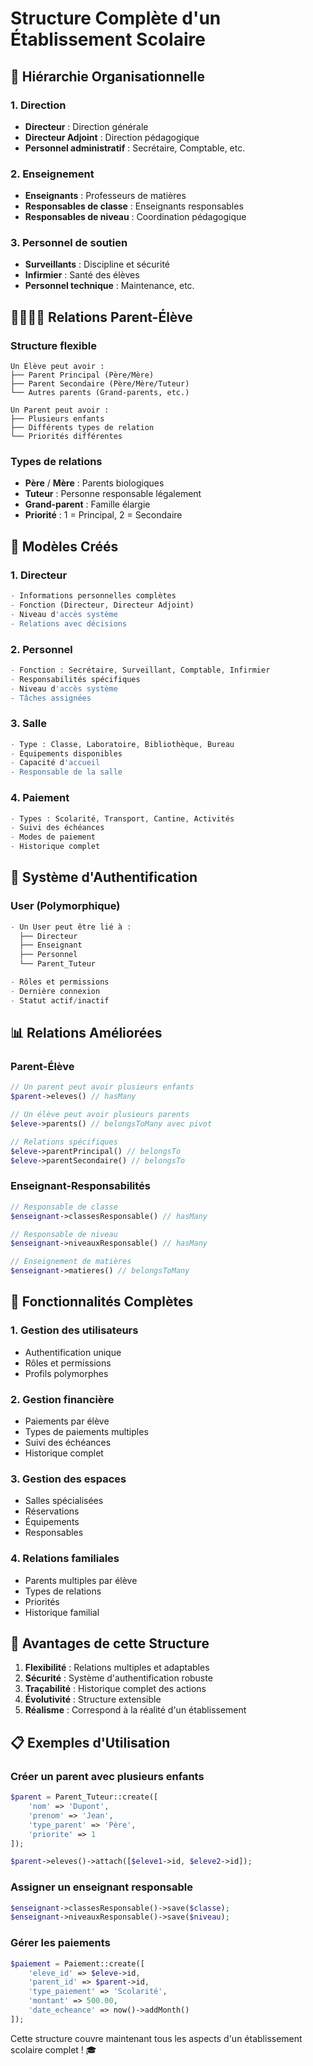 # Structure Complète d'un Établissement Scolaire

## 🏫 Hiérarchie Organisationnelle

### 1. **Direction**
- **Directeur** : Direction générale
- **Directeur Adjoint** : Direction pédagogique
- **Personnel administratif** : Secrétaire, Comptable, etc.

### 2. **Enseignement**
- **Enseignants** : Professeurs de matières
- **Responsables de classe** : Enseignants responsables
- **Responsables de niveau** : Coordination pédagogique

### 3. **Personnel de soutien**
- **Surveillants** : Discipline et sécurité
- **Infirmier** : Santé des élèves
- **Personnel technique** : Maintenance, etc.

## 👨‍👩‍👧‍👦 Relations Parent-Élève

### Structure flexible
```
Un Élève peut avoir :
├── Parent Principal (Père/Mère)
├── Parent Secondaire (Père/Mère/Tuteur)
└── Autres parents (Grand-parents, etc.)

Un Parent peut avoir :
├── Plusieurs enfants
├── Différents types de relation
└── Priorités différentes
```

### Types de relations
- **Père** / **Mère** : Parents biologiques
- **Tuteur** : Personne responsable légalement
- **Grand-parent** : Famille élargie
- **Priorité** : 1 = Principal, 2 = Secondaire

## 🏢 Modèles Créés

### 1. **Directeur**
```php
- Informations personnelles complètes
- Fonction (Directeur, Directeur Adjoint)
- Niveau d'accès système
- Relations avec décisions
```

### 2. **Personnel**
```php
- Fonction : Secrétaire, Surveillant, Comptable, Infirmier
- Responsabilités spécifiques
- Niveau d'accès système
- Tâches assignées
```

### 3. **Salle**
```php
- Type : Classe, Laboratoire, Bibliothèque, Bureau
- Équipements disponibles
- Capacité d'accueil
- Responsable de la salle
```

### 4. **Paiement**
```php
- Types : Scolarité, Transport, Cantine, Activités
- Suivi des échéances
- Modes de paiement
- Historique complet
```

## 🔐 Système d'Authentification

### User (Polymorphique)
```php
- Un User peut être lié à :
  ├── Directeur
  ├── Enseignant  
  ├── Personnel
  └── Parent_Tuteur

- Rôles et permissions
- Dernière connexion
- Statut actif/inactif
```

## 📊 Relations Améliorées

### Parent-Élève
```php
// Un parent peut avoir plusieurs enfants
$parent->eleves() // hasMany

// Un élève peut avoir plusieurs parents
$eleve->parents() // belongsToMany avec pivot

// Relations spécifiques
$eleve->parentPrincipal() // belongsTo
$eleve->parentSecondaire() // belongsTo
```

### Enseignant-Responsabilités
```php
// Responsable de classe
$enseignant->classesResponsable() // hasMany

// Responsable de niveau  
$enseignant->niveauxResponsable() // hasMany

// Enseignement de matières
$enseignant->matieres() // belongsToMany
```

## 🎯 Fonctionnalités Complètes

### 1. **Gestion des utilisateurs**
- Authentification unique
- Rôles et permissions
- Profils polymorphes

### 2. **Gestion financière**
- Paiements par élève
- Types de paiements multiples
- Suivi des échéances
- Historique complet

### 3. **Gestion des espaces**
- Salles spécialisées
- Réservations
- Équipements
- Responsables

### 4. **Relations familiales**
- Parents multiples par élève
- Types de relations
- Priorités
- Historique familial

## 🚀 Avantages de cette Structure

1. **Flexibilité** : Relations multiples et adaptables
2. **Sécurité** : Système d'authentification robuste
3. **Traçabilité** : Historique complet des actions
4. **Évolutivité** : Structure extensible
5. **Réalisme** : Correspond à la réalité d'un établissement

## 📋 Exemples d'Utilisation

### Créer un parent avec plusieurs enfants
```php
$parent = Parent_Tuteur::create([
    'nom' => 'Dupont',
    'prenom' => 'Jean',
    'type_parent' => 'Père',
    'priorite' => 1
]);

$parent->eleves()->attach([$eleve1->id, $eleve2->id]);
```

### Assigner un enseignant responsable
```php
$enseignant->classesResponsable()->save($classe);
$enseignant->niveauxResponsable()->save($niveau);
```

### Gérer les paiements
```php
$paiement = Paiement::create([
    'eleve_id' => $eleve->id,
    'parent_id' => $parent->id,
    'type_paiement' => 'Scolarité',
    'montant' => 500.00,
    'date_echeance' => now()->addMonth()
]);
```

Cette structure couvre maintenant tous les aspects d'un établissement scolaire complet ! 🎓
